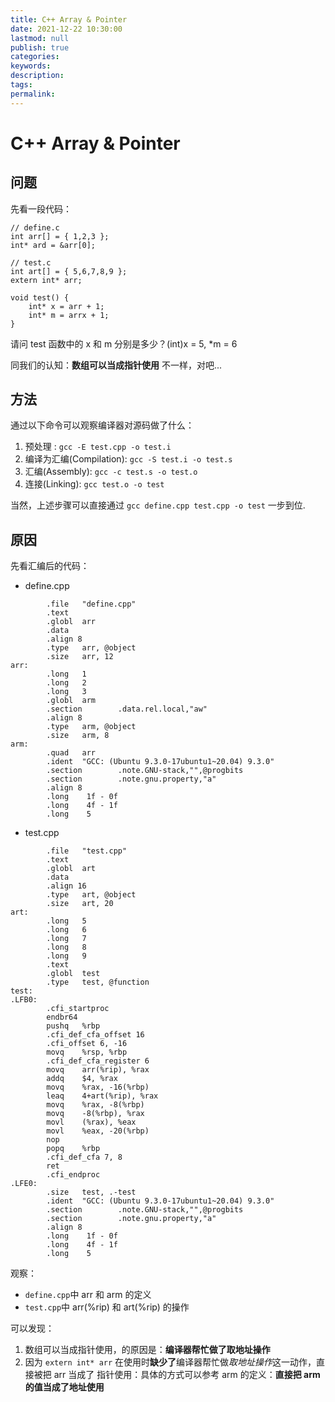 ```yaml
---
title: C++ Array & Pointer
date: 2021-12-22 10:30:00
lastmod: null
publish: true
categories: 
keywords: 
description:
tags: 
permalink:
---
```


# C++ Array & Pointer

## 问题
先看一段代码：
```
// define.c
int arr[] = { 1,2,3 };
int* ard = &arr[0];

// test.c
int art[] = { 5,6,7,8,9 };
extern int* arr;

void test() {
    int* x = arr + 1;
    int* m = arrx + 1;
}
```

请问 test 函数中的 x 和 m 分别是多少？(int)x = 5, *m = 6

同我们的认知：**数组可以当成指针使用** 不一样，对吧...

## 方法
通过以下命令可以观察编译器对源码做了什么：
1. 预处理 : ``` gcc -E test.cpp -o test.i ```
2. 编译为汇编(Compilation): ``` gcc -S test.i -o test.s ```
3. 汇编(Assembly): ``` gcc -c test.s -o test.o ```
4. 连接(Linking): ``` gcc test.o -o test ```

当然，上述步骤可以直接通过 ``` gcc define.cpp test.cpp -o test ``` 一步到位.

## 原因
先看汇编后的代码：
- define.cpp
```
        .file   "define.cpp"
        .text
        .globl  arr
        .data
        .align 8
        .type   arr, @object
        .size   arr, 12
arr:
        .long   1
        .long   2
        .long   3
        .globl  arm
        .section        .data.rel.local,"aw"
        .align 8
        .type   arm, @object
        .size   arm, 8
arm:
        .quad   arr
        .ident  "GCC: (Ubuntu 9.3.0-17ubuntu1~20.04) 9.3.0"
        .section        .note.GNU-stack,"",@progbits
        .section        .note.gnu.property,"a"
        .align 8
        .long    1f - 0f
        .long    4f - 1f
        .long    5
```

- test.cpp
```
        .file   "test.cpp"
        .text
        .globl  art
        .data
        .align 16
        .type   art, @object
        .size   art, 20
art:
        .long   5
        .long   6
        .long   7
        .long   8
        .long   9
        .text
        .globl  test
        .type   test, @function
test:
.LFB0:
        .cfi_startproc
        endbr64
        pushq   %rbp
        .cfi_def_cfa_offset 16
        .cfi_offset 6, -16
        movq    %rsp, %rbp
        .cfi_def_cfa_register 6
        movq    arr(%rip), %rax
        addq    $4, %rax
        movq    %rax, -16(%rbp)
        leaq    4+art(%rip), %rax
        movq    %rax, -8(%rbp)
        movq    -8(%rbp), %rax
        movl    (%rax), %eax
        movl    %eax, -20(%rbp)
        nop
        popq    %rbp
        .cfi_def_cfa 7, 8
        ret
        .cfi_endproc
.LFE0:
        .size   test, .-test
        .ident  "GCC: (Ubuntu 9.3.0-17ubuntu1~20.04) 9.3.0"
        .section        .note.GNU-stack,"",@progbits
        .section        .note.gnu.property,"a"
        .align 8
        .long    1f - 0f
        .long    4f - 1f
        .long    5
```

观察：
- ```define.cpp```中 arr 和 arm 的定义
- ```test.cpp```中 arr(%rip) 和 art(%rip) 的操作

可以发现：
1. 数组可以当成指针使用，的原因是：**编译器帮忙做了取地址操作**
2. 因为 ```extern int* arr``` 在使用时**缺少了**编译器帮忙做*取地址操作*这一动作，直接被把 arr 当成了 指针使用：具体的方式可以参考 arm 的定义：**直接把 arm 的值当成了地址使用**